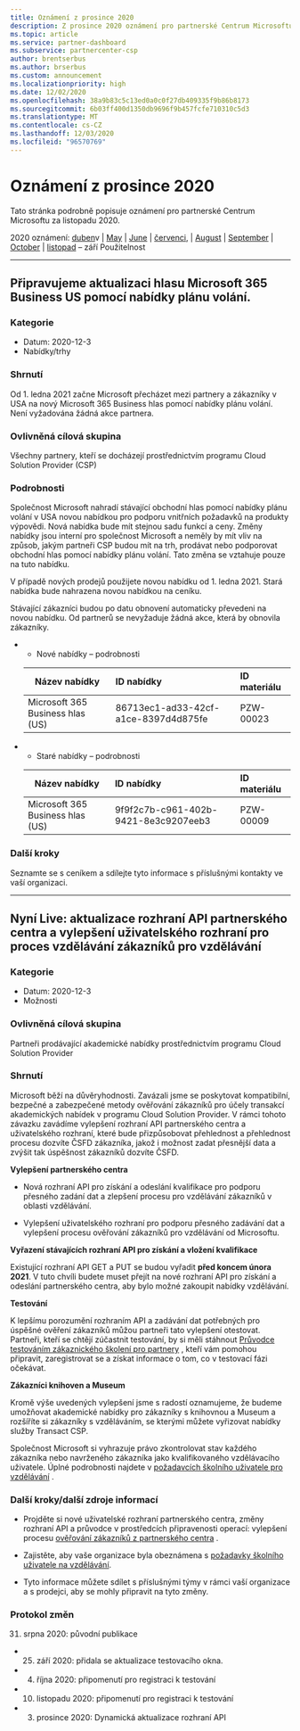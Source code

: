 ```yaml
---
title: Oznámení z prosince 2020
description: Z prosince 2020 oznámení pro partnerské Centrum Microsoftu, včetně nových možností, propagačních akcí, nabídek, trhů nebo změn stávajících nabídek.
ms.topic: article
ms.service: partner-dashboard
ms.subservice: partnercenter-csp
author: brentserbus
ms.author: brserbus
ms.custom: announcement
ms.localizationpriority: high
ms.date: 12/02/2020
ms.openlocfilehash: 38a9b83c5c13ed0a0c0f27db409335f9b86b8173
ms.sourcegitcommit: 6b03ff400d1350db9696f9b457fcfe710310c5d3
ms.translationtype: MT
ms.contentlocale: cs-CZ
ms.lasthandoff: 12/03/2020
ms.locfileid: "96570769"
---
```

# <a name="december-2020-announcements"></a>Oznámení z prosince 2020

Tato stránka podrobně popisuje oznámení pro partnerské Centrum Microsoftu za listopadu 2020.

2020 oznámení: [duben](2020-april.md)v  |  [May](2020-may.md)  |  [June](2020-june.md)  |  [červenci](2020-july.md),  |  [August](2020-august.md)  |  [September](2020-september.md)  |  [October](2020-October.md)  |  [listopad](2020-november.md) – září Použitelnost


______________

## <a name="an-update-of-the-us-microsoft-365-business-voice-with-calling-plan-offer-is-coming-soon"></a><a name="2"></a>Připravujeme aktualizaci hlasu Microsoft 365 Business US pomocí nabídky plánu volání.

### <a name="categories"></a>Kategorie

- Datum: 2020-12-3
- Nabídky/trhy

### <a name="summary"></a>Shrnutí 

Od 1. ledna 2021 začne Microsoft přecházet mezi partnery a zákazníky v USA na nový Microsoft 365 Business hlas pomocí nabídky plánu volání. Není vyžadována žádná akce partnera.

### <a name="impacted-audience"></a>Ovlivněná cílová skupina 

Všechny partnery, kteří se docházejí prostřednictvím programu Cloud Solution Provider (CSP)

### <a name="details"></a>Podrobnosti

Společnost Microsoft nahradí stávající obchodní hlas pomocí nabídky plánu volání v USA novou nabídkou pro podporu vnitřních požadavků na produkty výpovědi. Nová nabídka bude mít stejnou sadu funkcí a ceny. Změny nabídky jsou interní pro společnost Microsoft a neměly by mít vliv na způsob, jakým partneři CSP budou mít na trh, prodávat nebo podporovat obchodní hlas pomocí nabídky plánu volání. Tato změna se vztahuje pouze na tuto nabídku.

V případě nových prodejů použijete novou nabídku od 1. ledna 2021. Stará nabídka bude nahrazena novou nabídkou na ceníku.

Stávající zákazníci budou po datu obnovení automaticky převedeni na novou nabídku. Od partnerů se nevyžaduje žádná akce, která by obnovila zákazníky.


* * Nové nabídky – podrobnosti
 
   |**Název nabídky**|**ID nabídky**|**ID materiálu**|
   |-------------------|:------|:------|
   |Microsoft 365 Business hlas (US)|86713ec1-ad33-42cf-a1ce-8397d4d875fe|PZW-00023|
   
* * Staré nabídky – podrobnosti

   |**Název nabídky**|**ID nabídky**|**ID materiálu**|
   |-------------------|:------|:------|
   |Microsoft 365 Business hlas (US)|9f9f2c7b-c961-402b-9421-8e3c9207eeb3|PZW-00009|

### <a name="next-steps"></a>Další kroky

Seznamte se s ceníkem a sdílejte tyto informace s příslušnými kontakty ve vaší organizaci.

______________

## <a name="now-live-partner-center-api-updates-and-user-interface-enhancements-for-the-education-customer-validation-process"></a><a name="1"></a>Nyní Live: aktualizace rozhraní API partnerského centra a vylepšení uživatelského rozhraní pro proces vzdělávání zákazníků pro vzdělávání

### <a name="categories"></a>Kategorie

- Datum: 2020-12-3
- Možnosti

### <a name="impacted-audience"></a>Ovlivněná cílová skupina 

Partneři prodávající akademické nabídky prostřednictvím programu Cloud Solution Provider

### <a name="summary"></a>Shrnutí 

Microsoft běží na důvěryhodnosti. Zavázali jsme se poskytovat kompatibilní, bezpečné a zabezpečené metody ověřování zákazníků pro účely transakcí akademických nabídek v programu Cloud Solution Provider. V rámci tohoto závazku zavádíme vylepšení rozhraní API partnerského centra a uživatelského rozhraní, které bude přizpůsobovat přehlednost a přehlednost procesu dozvíte ČSFD zákazníka, jakož i možnost zadat přesnější data a zvýšit tak úspěšnost zákazníků dozvíte ČSFD. 

**Vylepšení partnerského centra** 

- Nová rozhraní API pro získání a odeslání kvalifikace pro podporu přesného zadání dat a zlepšení procesu pro vzdělávání zákazníků v oblasti vzdělávání. 

- Vylepšení uživatelského rozhraní pro podporu přesného zadávání dat a vylepšení procesu ověřování zákazníků pro vzdělávání od Microsoftu. 

**Vyřazení stávajících rozhraní API pro získání a vložení kvalifikace** 

Existující rozhraní API GET a PUT se budou vyřadit **před koncem února 2021**. V tuto chvíli budete muset přejít na nové rozhraní API pro získání a odeslání partnerského centra, aby bylo možné zakoupit nabídky vzdělávání.  

**Testování** 

K lepšímu porozumění rozhraním API a zadávání dat potřebných pro úspěšné ověření zákazníků můžou partneři tato vylepšení otestovat. Partneři, kteří se chtějí zúčastnit testování, by si měli stáhnout [Průvodce testováním zákaznického školení pro partnery](https://partner.microsoft.com/resources/detail/partner-center-edu-testing-guide-pdf) , kteří vám pomohou připravit, zaregistrovat se a získat informace o tom, co v testovací fázi očekávat.

**Zákazníci knihoven a Museum** 

Kromě výše uvedených vylepšení jsme s radostí oznamujeme, že budeme umožňovat akademické nabídky pro zákazníky s knihovnou a Museum a rozšíříte si zákazníky s vzděláváním, se kterými můžete vyřizovat nabídky služby Transact CSP. 

Společnost Microsoft si vyhrazuje právo zkontrolovat stav každého zákazníka nebo navrženého zákazníka jako kvalifikovaného vzdělávacího uživatele. Úplné podrobnosti najdete v [požadavcích školního uživatele pro vzdělávání](https://www.microsoftvolumelicensing.com/DocumentSearch.aspx?Mode=3&DocumentTypeId=7) . 

### <a name="next-stepsadditional-resources"></a>Další kroky/další zdroje informací

- Projděte si nové uživatelské rozhraní partnerského centra, změny rozhraní API a průvodce v prostředcích připravenosti operací: vylepšení procesu  [ověřování zákazníků z partnerského centra](https://partner.microsoft.com/resources/collection/partner-center-edu-validation-enhancements#/) . 

- Zajistěte, aby vaše organizace byla obeznámena s [požadavky školního uživatele na vzdělávání](https://www.microsoftvolumelicensing.com/DocumentSearch.aspx?Mode=3&DocumentTypeId=7). 

- Tyto informace můžete sdílet s příslušnými týmy v rámci vaší organizace a s prodejci, aby se mohly připravit na tyto změny. 

### <a name="change-log"></a>Protokol změn 

31. srpna 2020: původní publikace 

- 25. září 2020: přidala se aktualizace testovacího okna. 

- 4. října 2020: připomenutí pro registraci k testování 

- 10. listopadu 2020: připomenutí pro registraci k testování 

- 3. prosince 2020: Dynamická aktualizace rozhraní API 
